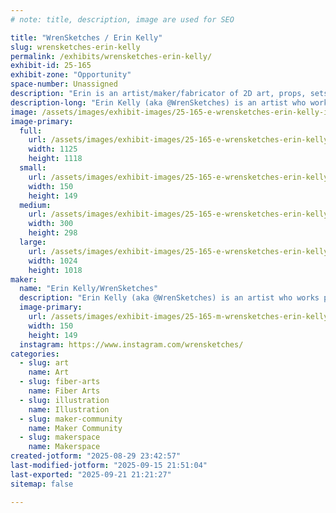 ```yaml
---
# note: title, description, image are used for SEO

title: "WrenSketches / Erin Kelly"
slug: wrensketches-erin-kelly
permalink: /exhibits/wrensketches-erin-kelly/
exhibit-id: 25-165
exhibit-zone: "Opportunity"
space-number: Unassigned
description: "Erin is an artist/maker/fabricator of 2D art, props, sets, practical effects, and more."
description-long: "Erin Kelly (aka @WrenSketches) is an artist who works primarily in watercolor and pencil. She loves to share her process and encourage others to pursue their maker tendencies. In addition to 2-D art Erin has spent years as a partner at Roundtable Productions LLC - a custom fabrication company. She shares knowledge and experiences about build techniques and fabrication methods for props, sets, practical effects, and more. She also co-owns Makers Hollow, a place that fellow makers can rent for their own creative endeavors."
image: /assets/images/exhibit-images/25-165-e-wrensketches-erin-kelly-img-2694-5052-300x298.jpeg
image-primary: 
  full:
    url: /assets/images/exhibit-images/25-165-e-wrensketches-erin-kelly-img-2694-5052-full.jpeg
    width: 1125
    height: 1118
  small:
    url: /assets/images/exhibit-images/25-165-e-wrensketches-erin-kelly-img-2694-5052-150x149.jpeg
    width: 150
    height: 149
  medium:
    url: /assets/images/exhibit-images/25-165-e-wrensketches-erin-kelly-img-2694-5052-300x298.jpeg
    width: 300
    height: 298
  large:
    url: /assets/images/exhibit-images/25-165-e-wrensketches-erin-kelly-img-2694-5052-1024x1018.jpeg
    width: 1024
    height: 1018
maker: 
  name: "Erin Kelly/WrenSketches"
  description: "Erin Kelly (aka @WrenSketches) is an artist who works primarily in watercolor and pencil. She loves to share her process and encourage others to pursue their maker tendencies. In addition to 2-D art Erin has spent years as a partner at Roundtable Productions LLC - a custom fabrication company. She can share knowledge and experiences about many build techniques and fabrication methods for props, sets, practical effects, and more. She also co-owns Makers Hollow, a place that fellow makers can rent for their own creative endeavors."
  image-primary:
    url: /assets/images/exhibit-images/25-165-m-wrensketches-erin-kelly-img-2694-150x149.jpeg
    width: 150
    height: 149
  instagram: https://www.instagram.com/wrensketches/
categories: 
  - slug: art
    name: Art
  - slug: fiber-arts
    name: Fiber Arts
  - slug: illustration
    name: Illustration
  - slug: maker-community
    name: Maker Community
  - slug: makerspace
    name: Makerspace
created-jotform: "2025-08-29 23:42:57"
last-modified-jotform: "2025-09-15 21:51:04"
last-exported: "2025-09-21 21:21:27"
sitemap: false

---
```


